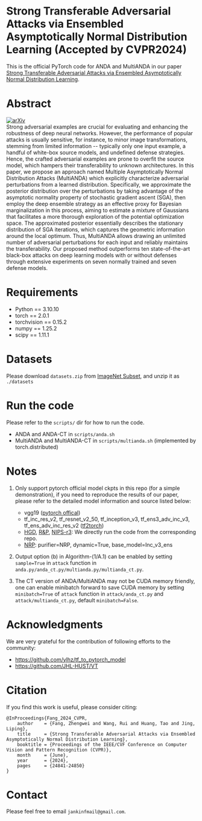 # Strong Transferable Adversarial Attacks via Ensembled Asymptotically Normal Distribution Learning (Accepted by CVPR2024)

This is the official PyTorch code for ANDA and MultiANDA in our paper [Strong Transferable Adversarial Attacks via Ensembled Asymptotically Normal Distribution Learning](https://openaccess.thecvf.com/content/CVPR2024/papers/Fang_Strong_Transferable_Adversarial_Attacks_via_Ensembled_Asymptotically_Normal_Distribution_Learning_CVPR_2024_paper.pdf).

# Abstract
[![arXiv](https://img.shields.io/badge/arXiv-2209.11964-b31b1b.svg)](https://arxiv.org/abs/2209.11964)  
Strong adversarial examples are crucial for evaluating and enhancing the robustness of deep neural networks. However, the performance of popular attacks is usually sensitive, for instance, to minor image transformations, stemming from limited information -- typically only one input example, a handful of white-box source models, and undefined defense strategies. Hence, the crafted adversarial examples are prone to overfit the source model, which hampers their transferability to unknown architectures. In this paper, we propose an approach named Multiple Asymptotically Normal Distribution Attacks (MultiANDA) which explicitly characterize adversarial perturbations from a learned distribution. Specifically, we approximate the posterior distribution over the perturbations by taking advantage of the asymptotic normality property of stochastic gradient ascent (SGA), then employ the deep ensemble strategy as an effective proxy for Bayesian marginalization in this process, aiming to estimate a mixture of Gaussians that facilitates a more thorough exploration of the potential optimization space. The approximated posterior essentially describes the stationary distribution of SGA iterations, which captures the geometric information around the local optimum. Thus, MultiANDA allows drawing an unlimited number of adversarial perturbations for each input and reliably maintains the transferability. Our proposed method outperforms ten state-of-the-art black-box attacks on deep learning models with or without defenses through extensive experiments on seven normally trained and seven defense models.

# Requirements
- Python == 3.10.10
- torch == 2.0.1
- torchvision == 0.15.2
- numpy == 1.25.2
- scipy == 1.11.1

# Datasets
Please download `datasets.zip` from [ImageNet Subset](https://drive.google.com/file/d/1jXwCXyUc0R4j_i-ZLhrzel48XqzpDYry/view?usp=drive_link), and unzip it as `./datasets`

# Run the code
Please refer to the `scripts/` dir for how to run the code.
- ANDA and ANDA-CT in `scripts/anda.sh`
- MultiANDA and MultiANDA-CT in `scripts/multianda.sh` (implemented by torch.distributed)

# Notes
1. Only support pytorch official model ckpts in this repo (for a simple demonstration), if you need to reproduce the results of our paper, please refer to the detailed model information and source listed below: 

    - vgg19 ([pytorch offical](https://pytorch.org/vision/main/models/generated/torchvision.models.vgg19.html))
    - tf_inc_res_v2, tf_resnet_v2_50, tf_inception_v3, tf_ens3_adv_inc_v3, tf_ens_adv_inc_res_v2 ([tf2torch](https://github.com/ylhz/tf_to_pytorch_model))
    - [HGD](https://github.com/lfz/Guided-Denoise), [R&P](https://github.com/cihangxie/NIPS2017_adv_challenge_defense), [NIPS-r3](https://github.com/anlthms/nips-2017/tree/master/mmd): We directly run the code from the corresponding repo.
    - [NRP](https://github.com/Muzammal-Naseer/NRP): purifier=NRP, dynamic=True, base_model=Inc_v3_ens

2. Output option (b) in Algorithm-(1/A.1) can be enabled by setting `sample=True` in `attack` function in `anda.py/anda_ct.py/multianda.py/multianda_ct.py`.

3. The CT version of ANDA/MultiANDA may not be CUDA memory friendly, one can enable minibatch forward to save CUDA memory by setting `minibatch=True` of `attack` function in `attack/anda_ct.py` and `attack/multianda_ct.py`, default `minibatch=False`.


# Acknowledgments
We are very grateful for the contribution of following efforts to the community:
- https://github.com/ylhz/tf_to_pytorch_model
- https://github.com/JHL-HUST/VT

# Citation
If you find this work is useful, please consider citing:
```
@InProceedings{Fang_2024_CVPR,
    author    = {Fang, Zhengwei and Wang, Rui and Huang, Tao and Jing, Liping},
    title     = {Strong Transferable Adversarial Attacks via Ensembled Asymptotically Normal Distribution Learning},
    booktitle = {Proceedings of the IEEE/CVF Conference on Computer Vision and Pattern Recognition (CVPR)},
    month     = {June},
    year      = {2024},
    pages     = {24841-24850}
}
```

# Contact
Please feel free to email `jankinfmail@gmail.com`.

